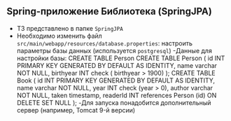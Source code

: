 ## **Spring-приложение Библиотека (SpringJPA)**

- ТЗ представлено в папке `SpringJPA`
- Необходимо изменить файл `src/main/webapp/resources/database.properties`:  настроить параметры базы данных (используется `postgresql`)
-Данные для настройки базы: 
CREATE TABLE Person
CREATE TABLE Person
(
    id INT PRIMARY KEY GENERATED BY DEFAULT AS IDENTITY,
    name varchar NOT NULL,
    birthyear INT check ( birthyear > 1900)
);
CREATE TABLE Book
(
    id INT PRIMARY KEY GENERATED BY DEFAULT AS IDENTITY,
    name varchar NOT NULL,
    year INT check (year > 0),
    author varchar NOT NULL,
    taken timestamp,
    readerId INT references Person (id) ON DELETE SET NULL
);
-Для запуска понадобится дополнительный сервер (например, Tomcat 9-й версии)
